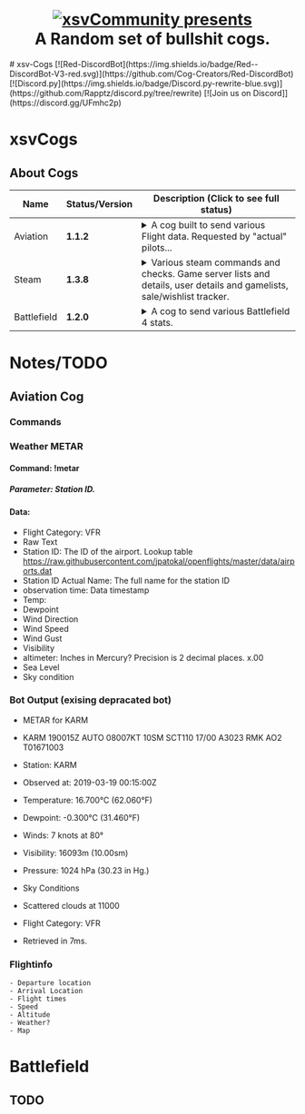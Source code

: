 <h1 align="center">
  <br>
  <a href="https://xsvcommunity.com"><img src="http://xsv.is/images/default.png" alt="xsvCommunity presents"></a>
  <br>
  A Random set of bullshit cogs.
  <br>
</h1>
# xsv-Cogs
[![Red-DiscordBot](https://img.shields.io/badge/Red--DiscordBot-V3-red.svg)](https://github.com/Cog-Creators/Red-DiscordBot)
[![Discord.py](https://img.shields.io/badge/Discord.py-rewrite-blue.svg)](https://github.com/Rapptz/discord.py/tree/rewrite)
[![Join us on Discord]](https://discord.gg/UFmhc2p)

# xsvCogs


## About Cogs

| Name | Status/Version | Description (Click to see full status)
| --- | --- | --- |
| Aviation | **1.1.2** | <details><summary>A cog built to send various Flight data.  Requested by "actual" pilots...</summary></details>|
| Steam | **1.3.8**| <details><summary>Various steam commands and checks.  Game server lists and details, user details and gamelists, sale/wishlist tracker.</summary> This cog has a lot has a few installation requirements to function.  Please visit ... for details</details> |
| Battlefield | **1.2.0** | <details><summary>A cog to send various Battlefield 4 stats.</summary>Note: Due to EA's current non-existant support of any current games.  We are limited to what we can munipulate.</details> |


# Notes/TODO
## Aviation Cog
### Commands
### Weather METAR
#### Command: !metar
##### Parameter: Station ID.

#### Data:
* Flight Category: VFR
* Raw Text
* Station ID:  The ID of the airport.  Lookup table https://raw.githubusercontent.com/jpatokal/openflights/master/data/airports.dat
* Station ID Actual Name: The full name for the station ID
* observation time: Data timestamp
* Temp:
* Dewpoint
* Wind Direction
* Wind Speed
* Wind Gust
* Visibility
* altimeter:  Inches in Mercury? Precision is 2 decimal places. x.00
* Sea Level
* Sky condition

### Bot Output (exising depracated bot)
* METAR for KARM
* KARM 190015Z AUTO 08007KT 10SM SCT110 17/00 A3023 RMK AO2 T01671003

* Station: KARM
* Observed at: 2019-03-19 00:15:00Z
* Temperature: 16.700°C (62.060°F)
* Dewpoint: -0.300°C (31.460°F)
* Winds: 7 knots at 80°
* Visibility: 16093m (10.00sm)
* Pressure: 1024 hPa (30.23 in Hg.)
* Sky Conditions
* Scattered clouds at 11000
* Flight Category: VFR
* Retrieved in 7ms.

### Flightinfo
    - Departure location
    - Arrival Location
    - Flight times
    - Speed
    - Altitude
    - Weather?
    - Map

# Battlefield
## TODO
